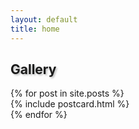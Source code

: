 ```yaml
---
layout: default
title: home
---
```


<div class="pt-3">
    <div class="row pt-3">
        <h2 class="d-flex justify-content-center" style="text-shadow: 2px 2px 3px #05070940;">Gallery</h2>
    </div>
    <div class="row pt-3 d-flex mx-auto align-items-center">
        {% for post in site.posts %}
            <div class="col-md-6 card-container">
                {% include postcard.html %}
            </div>
        {% endfor %}
    </div>
</div>